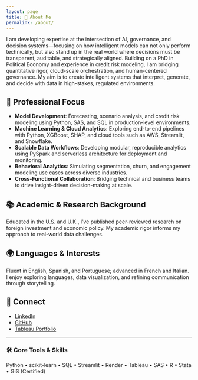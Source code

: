 ```yaml
---
layout: page
title: 👋 About Me
permalink: /about/
---
```

I am developing expertise at the intersection of AI, governance, and decision systems—focusing on how intelligent models can not only perform technically, but also stand up in the real world where decisions must be transparent, auditable, and strategically aligned. Building on a PhD in Political Economy and experience in credit risk modeling, I am bridging quantitative rigor, cloud-scale orchestration, and human-centered governance. My aim is to create intelligent systems that interpret, generate, and decide with data in high-stakes, regulated environments.

## 💼 Professional Focus

- **Model Development**: Forecasting, scenario analysis, and credit risk modeling using Python, SAS, and SQL in production-level environments.
- **Machine Learning & Cloud Analytics**: Exploring end-to-end pipelines with Python, XGBoost, SHAP, and cloud tools such as AWS, Streamlit, and Snowflake.
- **Scalable Data Workflows**: Developing modular, reproducible analytics using PySpark and serverless architecture for deployment and monitoring.
- **Behavioral Analytics**: Simulating segmentation, churn, and engagement modeling use cases across diverse industries.
- **Cross-Functional Collaboration**: Bridging technical and business teams to drive insight-driven decision-making at scale.


## 📚 Academic & Research Background

Educated in the U.S. and U.K., I’ve published peer-reviewed research on foreign investment and economic policy. My academic rigor informs my approach to real-world data challenges.

## 🌍 Languages & Interests

Fluent in English, Spanish, and Portuguese; advanced in French and Italian. I enjoy exploring languages, data visualization, and refining communication through storytelling.

## 🔗 Connect

- [LinkedIn](https://www.linkedin.com/in/paulocavallo)
- [GitHub](https://github.com/pmcavallo)
- [Tableau Portfolio](https://public.tableau.com/app/profile/paulo.cavallo/vizzes)

---

### 🛠️ Core Tools & Skills  
Python • scikit-learn • SQL • Streamlit • Render • Tableau • SAS • R • Stata • GIS (Certified)

